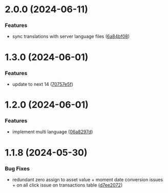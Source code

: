 # 2.0.0 (2024-06-11)

### Features

- sync translations with server language files ([6a84bf08](https://git.arzinja.dev/arzinja-v2/frontend/arzinja2web/-/commit/6a84bf0836e2c3b67e1f06d54f56c66f9d589479))

# 1.3.0 (2024-06-01)

### Features

- update to next 14 ([70757e5f](https://git.arzinja.dev/arzinja-v2/frontend/arzinja2web/-/commit/70757e5f5112d06a72bcf7d0a228474f1e901bc5))

# 1.2.0 (2024-06-01)

### Features

- implement multi language ([06a8297d](https://git.arzinja.dev/arzinja-v2/frontend/arzinja2web/-/commit/06a8297dd60f99086a4fce7308992c3891b6dea9))

# 1.1.8 (2024-05-30)

### Bug Fixes

- redundant zero assign to asset value + moment date conversion issues + on all click issue on transactions table ([d7ee2072](https://git.arzinja.dev/arzinja-v2/frontend/arzinja2web/-/commit/d7ee20729634d4e9881dfdf9cae0224bfca92b90))
